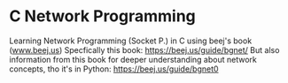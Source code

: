 # C Network Programming
Learning Network Programming (Socket P.) in C using beej's book (www.beej.us)
Specfically this book: https://beej.us/guide/bgnet/
But also information from this book for deeper understanding about network concepts, tho it's in Python: https://beej.us/guide/bgnet0
